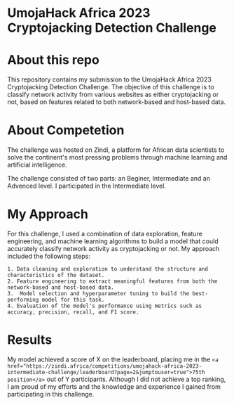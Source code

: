 # UmojaHack Africa 2023 Cryptojacking Detection Challenge


# About this repo

This repository contains my submission to the UmojaHack Africa 2023 Cryptojacking Detection Challenge. The objective of this challenge is to classify network activity from various websites as either cryptojacking or not, based on features related to both network-based and host-based data.


# About Competetion

The challenge was hosted on Zindi, a platform for African data scientists to solve the continent's most pressing problems through machine learning and artificial intelligence.

The challenge consisted of two parts: an Beginer, Intermediate and an Advenced level. I participated in the Intermediate level.


# My Approach

For this challenge, I used a combination of data exploration, feature engineering, and machine learning algorithms to build a model that could accurately classify network activity as cryptojacking or not. My approach included the following steps:

    1. Data cleaning and exploration to understand the structure and characteristics of the dataset.
    2. Feature engineering to extract meaningful features from both the network-based and host-based data.
    3.  Model selection and hyperparameter tuning to build the best-performing model for this task.
    4. Evaluation of the model's performance using metrics such as accuracy, precision, recall, and F1 score.


# Results

My model achieved a score of X on the leaderboard, placing me in the `<a href="https://zindi.africa/competitions/umojahack-africa-2023-intermediate-challenge/leaderboard?page=2&jumptouser=true">75th position</a>` out of Y participants. Although I did not achieve a top ranking, I am proud of my efforts and the knowledge and experience I gained from participating in this challenge.
